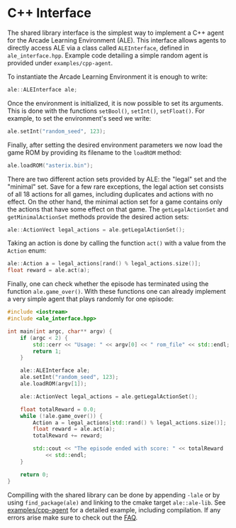 # C++ Interface

The shared library interface is the simplest way to implement a C++ agent for the Arcade Learning Environment (ALE).
This interface allows agents to directly access ALE via a class called
`ALEInterface`, defined in `ale_interface.hpp`. Example code detailing a simple random agent is provided under `examples/cpp-agent`.


To instantiate the Arcade Learning Environment it is enough to write:
```cpp
ale::ALEInterface ale;
```

Once the environment is initialized, it is now possible to set its arguments. This is done with the 
functions `setBool()`, `setInt()`, `setFloat()`. For example, to set the environment's seed we write:

```cpp
ale.setInt("random_seed", 123);
```

Finally, after setting the desired environment parameters we now load the game ROM by providing its filename to the `loadROM` method:

```cpp
ale.loadROM("asterix.bin");
```

There are two different action sets provided by ALE: the "legal" set and the "minimal"
set. Save for a few rare exceptions, the legal action set consists of all 18 actions for all games, including duplicates and actions with no effect. On the other hand, the minimal action set for a game contains only 
the actions that have some effect on that game. The `getLegalActionSet` and `getMinimalActionSet` methods provide the desired action sets:

```cpp
ale::ActionVect legal_actions = ale.getLegalActionSet();
```

Taking an action is done by calling the function `act()` with a value from the `Action` enum:

```cpp
ale::Action a = legal_actions[rand() % legal_actions.size()];
float reward = ale.act(a);
```

Finally, one can check whether the episode has terminated using the function `ale.game_over()`. With these functions one can already implement a very simple agent that plays randomly for one episode:

```cpp
#include <iostream>
#include <ale_interface.hpp>

int main(int argc, char** argv) {
    if (argc < 2) {
        std::cerr << "Usage: " << argv[0] << " rom_file" << std::endl;
        return 1;
    }

    ale::ALEInterface ale;
    ale.setInt("random_seed", 123);
    ale.loadROM(argv[1]);

    ale::ActionVect legal_actions = ale.getLegalActionSet();

    float totalReward = 0.0;
    while (!ale.game_over()) {
        Action a = legal_actions[std::rand() % legal_actions.size()];    
        float reward = ale.act(a);
        totalReward += reward;

        std::cout << "The episode ended with score: " << totalReward 
            << std::endl;
    }

    return 0;
}
```

Compilling with the shared library can be done by appending `-lale` or by using `find_package(ale)` and linking to the cmake target `ale::ale-lib`. See [examples/cpp-agent](https://github.com/mgbellemare/Arcade-Learning-Environment/tree/master/examples/cpp-agent) for a detailed example, including compilation. If any errors arise make sure to check out the [FAQ](./faq.md).